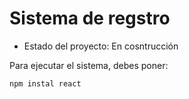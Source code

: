 <h1>Sistema de regstro</h1>

- Estado del proyecto: En cosntrucción 

Para ejecutar el sistema, debes poner:

```npm instal react```
